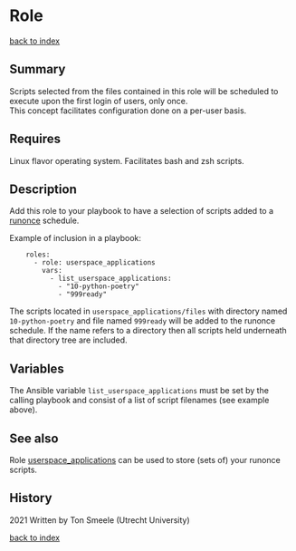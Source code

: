 # Role <name>
[back to index](../index.md#Roles)

## Summary
Scripts selected from the files contained in this role will be scheduled
to execute upon the first login of users, only once.  
This concept facilitates configuration done on
a per-user basis.

## Requires
Linux flavor operating system. Facilitates bash and zsh scripts.

## Description
Add this role to your playbook to have a selection of scripts added to
a [runonce](./runonce.md) schedule.

Example of inclusion in a playbook: 
```
    roles:
      - role: userspace_applications
        vars:
          - list_userspace_applications:
            - "10-python-poetry"
            - "999ready"

```
The scripts located in `userspace_applications/files` with directory
named `10-python-poetry` and file named `999ready` will be added to 
the runonce schedule.  If the name refers to a directory
then all scripts held underneath that directory tree are included.
 
## Variables
The Ansible variable `list_userspace_applications` must be set by the calling 
playbook and consist of a list of script filenames (see example above).

## See also
Role [userspace_applications](./userspace_applications.md) can be used to store
(sets of) your runonce scripts.

## History
2021 Written by Ton Smeele (Utrecht University)



[back to index](../index.md#Roles)
